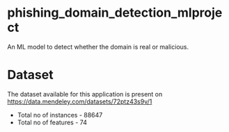 # phishing_domain_detection_mlproject
An ML model to detect whether the domain is real or malicious.

# Dataset
The dataset available for this application is present on https://data.mendeley.com/datasets/72ptz43s9v/1
- Total no of instances - 88647
- Total no of features - 74



